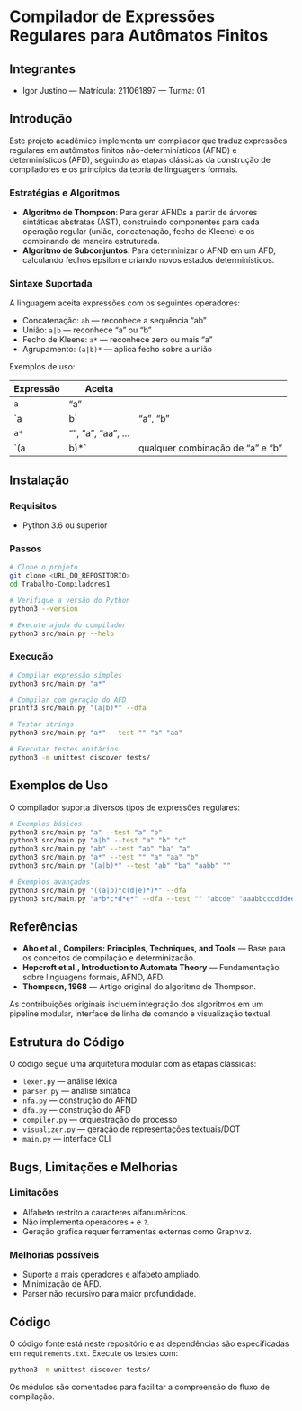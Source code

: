 # Compilador de Expressões Regulares para Autômatos Finitos

## Integrantes

* Igor Justino — Matrícula: 211061897 — Turma: 01

## Introdução

Este projeto acadêmico implementa um compilador que traduz expressões regulares em autômatos finitos não-determinísticos (AFND) e determinísticos (AFD), seguindo as etapas clássicas da construção de compiladores e os princípios da teoria de linguagens formais.

### Estratégias e Algoritmos

* **Algoritmo de Thompson**: Para gerar AFNDs a partir de árvores sintáticas abstratas (AST), construindo componentes para cada operação regular (união, concatenação, fecho de Kleene) e os combinando de maneira estruturada.
* **Algoritmo de Subconjuntos**: Para determinizar o AFND em um AFD, calculando fechos epsilon e criando novos estados determinísticos.

### Sintaxe Suportada

A linguagem aceita expressões com os seguintes operadores:

* Concatenação: `ab` — reconhece a sequência “ab”
* União: `a|b` — reconhece “a” ou “b”
* Fecho de Kleene: `a*` — reconhece zero ou mais “a”
* Agrupamento: `(a|b)*` — aplica fecho sobre a união

Exemplos de uso:

| Expressão | Aceita           |                                  |
| --------- | ---------------- | -------------------------------- |
| `a`       | “a”              |                                  |
| \`a       | b\`              | “a”, “b”                         |
| `a*`      | “”, “a”, “aa”, … |                                  |
| \`(a      | b)\*\`           | qualquer combinação de “a” e “b” |

## Instalação

### Requisitos

* Python 3.6 ou superior

### Passos

```bash
# Clone o projeto
git clone <URL_DO_REPOSITORIO>
cd Trabalho-Compiladores1

# Verifique a versão do Python
python3 --version

# Execute ajuda do compilador
python3 src/main.py --help
```

### Execução

```bash
# Compilar expressão simples
python3 src/main.py "a*"

# Compilar com geração do AFD
printf3 src/main.py "(a|b)*" --dfa

# Testar strings
python3 src/main.py "a*" --test "" "a" "aa"

# Executar testes unitários
python3 -m unittest discover tests/
```

## Exemplos de Uso

O compilador suporta diversos tipos de expressões regulares:

```bash
# Exemplos básicos
python3 src/main.py "a" --test "a" "b"
python3 src/main.py "a|b" --test "a" "b" "c"
python3 src/main.py "ab" --test "ab" "ba" "a"
python3 src/main.py "a*" --test "" "a" "aa" "b"
python3 src/main.py "(a|b)*" --test "ab" "ba" "aabb" ""

# Exemplos avançados
python3 src/main.py "((a|b)*c(d|e)*)*" --dfa
python3 src/main.py "a*b*c*d*e*" --dfa --test "" "abcde" "aaabbcccdddeee"
```

## Referências

* **Aho et al., Compilers: Principles, Techniques, and Tools** — Base para os conceitos de compilação e determinização.
* **Hopcroft et al., Introduction to Automata Theory** — Fundamentação sobre linguagens formais, AFND, AFD.
* **Thompson, 1968** — Artigo original do algoritmo de Thompson.

As contribuições originais incluem integração dos algoritmos em um pipeline modular, interface de linha de comando e visualização textual.

## Estrutura do Código

O código segue uma arquitetura modular com as etapas clássicas:

* `lexer.py` — análise léxica
* `parser.py` — análise sintática
* `nfa.py` — construção do AFND
* `dfa.py` — construção do AFD
* `compiler.py` — orquestração do processo
* `visualizer.py` — geração de representações textuais/DOT
* `main.py` — interface CLI

## Bugs, Limitações e Melhorias

### Limitações

* Alfabeto restrito a caracteres alfanuméricos.
* Não implementa operadores `+` e `?`.
* Geração gráfica requer ferramentas externas como Graphviz.

### Melhorias possíveis

* Suporte a mais operadores e alfabeto ampliado.
* Minimização de AFD.
* Parser não recursivo para maior profundidade.

## Código

O código fonte está neste repositório e as dependências são especificadas em `requirements.txt`. Execute os testes com:

```bash
python3 -m unittest discover tests/
```

Os módulos são comentados para facilitar a compreensão do fluxo de compilação.
